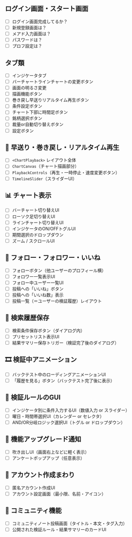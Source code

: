 
## ログイン画面・スタート画面
- [ ] ログイン画面完成してるか？
- [ ] 新規登録画面は？
- [ ] メアド入力画面は？
- [ ] パスワードは？
- [ ] プロフ設定は？

## タブ類
- [ ] インジケータタブ
- [ ] バーチャートラインチャートの変更ボタン
- [ ] 画面の明るさ変更
- [ ] 描画機能ボタン
- [ ] 巻き戻し早送りリアルタイム再生ボタン
- [ ] 条件設定ボタン
- [ ] チャート下部に時間足ボタン
- [ ] 銘柄選択ボタン
- [ ] 裁量or自動切り替えボタン
- [ ] 設定ボタン
## 🔁 早送り・巻き戻し・リアルタイム再生
- [ ] `<ChartPlayback>` レイアウト全体
- [ ] `ChartCanvas`（チャート描画部分）
- [ ] `PlaybackControls`（再生・一時停止・速度変更ボタン）
- [ ] `TimelineSlider`（スライダーUI）

## 📊 チャート表示
- [ ] バーチャート切り替えUI
- [ ] ローソク足切り替えUI
- [ ] ラインチャート切り替えUI
- [ ] インジケータのON/OFFトグルUI
- [ ] 期間選択のドロップダウン
- [ ] ズーム / スクロールUI

## 💬 フォロー・フォロワー・いいね
- [ ] フォローボタン（他ユーザーのプロフィール横）
- [ ] フォロワー一覧表示UI
- [ ] フォロー中ユーザー一覧UI
- [ ] 投稿への「いいね」ボタン
- [ ] 投稿への「いいね数」表示
- [ ] 投稿一覧（＝ユーザーの検証履歴）レイアウト

## 🔎 検索履歴保存
- [ ] 検索条件保存ボタン（ダイアログ内）
- [ ] プリセットリスト表示UI
- [ ] 結果サマリー保存トリガー（検証完了後のダイアログ）

## 🎞 検証中アニメーション
- [ ] バックテスト中のローディングアニメーションUI
- [ ] 「履歴を見る」ボタン（バックテスト完了後に表示）

## 📐 検証ルールのGUI
- [ ] インジケータ別に条件入力するUI（数値入力 or スライダー）
- [ ] 曜日・時間帯選択UI（カレンダー or セレクタ）
- [ ] AND/OR分岐ロジック選択UI（トグル or ドロップダウン）

## 📢 機能アップグレード通知
- [ ] 吹き出しUI（画面右上などに軽く表示）
- [ ] アンケートポップアップ（任意表示）

## 👥 アカウント作成まわり
- [ ] 匿名アカウント作成UI
- [ ] アカウント設定画面（最小限、名前・アイコン）

## 🎯 コミュニティ機能
- [ ] コミュニティノート投稿画面（タイトル・本文・タグ入力）
- [ ] 公開された検証ルール・結果サマリーのカードUI
